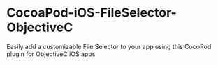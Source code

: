 # CocoaPod-iOS-FileSelector-ObjectiveC
Easily add a customizable File Selector to your app using this CocoPod plugin for ObjectiveC iOS apps
